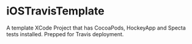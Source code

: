 # iOSTravisTemplate
A template XCode Project that has CocoaPods, HockeyApp and Specta tests installed. Prepped for Travis deployment. 
